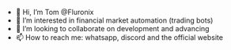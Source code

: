 - 👋 Hi, I’m Tom @Fluronix
- 👀 I’m interested in financial market automation (trading bots)
- 💞️ I’m looking to collaborate on development and advancing
- 📫 How to reach me: whatsapp, discord and the official website

<!---
Fluronix/Fluronix is a ✨ special ✨ repository because its `README.md` (this file) appears on your GitHub profile.
You can click the Preview link to take a look at your changes.
--->
